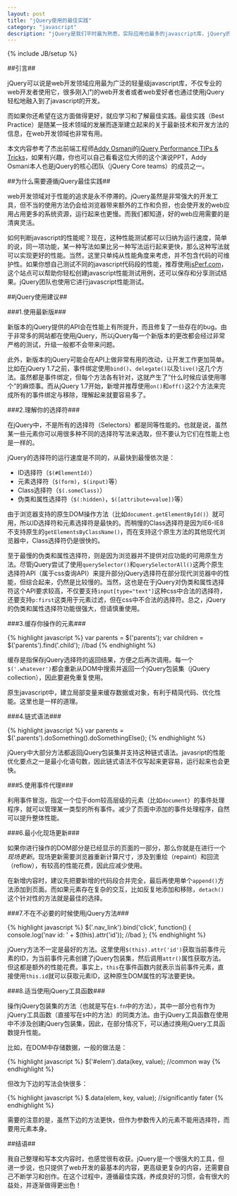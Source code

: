 ```yaml
---
layout: post
title: "jQuery使用的最佳实践"
category: "javascript"
description: "jQuery是我们平时最为熟悉，实际应用也最多的javascript库，jQuery的使用也应遵循最佳实践，本文介绍的就是这些在jQuery使用上的建议。"
---
```

{% include JB/setup %}

##引言##

jQuery可以说是web开发领域应用最为广泛的轻量级javascript库，不仅专业的web开发者使用它，很多刚入门的web开发者或者web爱好者也通过使用jQuery轻松地融入到了javascript的开发。

而如果你还希望在这方面做得更好，就应学习和了解最佳实践。最佳实践（Best Practice）是随某一技术领域的发展而逐渐建立起来的关于最新技术和开发方法的信息，在web开发领域也非常有用。

本文内容参考了杰出前端工程师[Addy Osmani][]的[jQuery Performance TIPs & Tricks][]，如果有兴趣，你也可以自己看看这位大师的这个演说PPT，Addy Osmani本人也是jQuery的核心团队（jQuery Core teams）的成员之一。

##为什么需要遵循jQuery最佳实践##

web开发领域对于性能的追求是永不停滞的。jQuery虽然是非常强大的开发工具，但不当的使用方法仍会给浏览器带来额外的工作和负担，也会使开发的web应用占用更多的系统资源，运行起来也更慢。而我们都知道，好的web应用需要的是清爽灵活。

如何判断javascript的性能呢？现在，这种性能测试都可以归纳为运行速度，简单的说，同一项功能，某一种写法如果比另一种写法运行起来更快，那么这种写法就可以实现更好的性能。当然，这里只单纯从性能角度来考虑，并不包含代码的可维护性。如果你想自己测试不同的javascript代码段的性能，推荐使用[jsPerf.com][]，这个站点可以帮助你轻松创建javascript性能测试用例，还可以保存和分享测试结果。jQuery团队也使用它进行javascript性能测试。

##jQuery使用建议##

###1.使用最新版###

新版本的jQuery提供的API会在性能上有所提升，而且修复了一些存在的bug。由于非常多的网站都在使用jQuery，所以jQuery每一个新版本的更改都会经过非常严格的测试，升级一般都不会带来问题。

此外，新版本的jQuery可能会在API上做非常有用的改动，让开发工作更加简单。比如在jQuery 1.7之前，事件绑定使用`bind()`、`delegate()`以及`live()`这几个方法。虽然都是事件绑定，但每个方法各有针对，这就产生了“什么时候应该使用哪个”的麻烦事。而从jQuery 1.7开始，新增并推荐使用`on()`和`off()`这2个方法来完成所有的事件绑定与移除，理解起来就要容易多了。

###2.理解你的选择符###

在jQuery中，不是所有的选择符（Selectors）都是同等性能的。也就是说，虽然某一些元素你可以用很多种不同的选择符写法来选取，但不要认为它们在性能上也是一样的。

jQuery的选择符的运行速度是不同的，从最快到最慢依次是：

*   ID选择符（`$(#ElementId)`）
*   元素选择符（`$(form)`，`$(input)`等）
*   Class选择符（`$(.someClass)`）
*   伪类和属性选择符（`$(:hidden)`，`$([attribute=value])`等）

由于浏览器支持的原生DOM操作方法（比如`document.getElementById()`）就可用，所以ID选择符和元素选择符是最快的。而稍慢的Class选择符是因为IE6-IE8不支持原生的`getElementsByClassName()`，而在支持这个原生方法的其他现代浏览器中，Class选择符仍是很快的。

至于最慢的伪类和属性选择符，则是因为浏览器并不提供对应功能的可用原生方法。尽管jQuery尝试了使用`querySelector()`和`querySelectorAll()`这两个原生选择符API（属于css查询API）来提升部分jQuery选择符在部分现代浏览器中的性能，但综合起来，仍然是比较慢的。当然，这也是在于jQuery对伪类和属性选择符这个API要求较高，不仅要支持`input[type="text"]`这种css中合法的选择符，还要支持`p:first`这类用于元素过滤，但在css中不合法的选择符。总之，jQuery的伪类和属性选择符功能很强大，但请慎重使用。

###3.缓存你操作的元素###

{% highlight javascript %}
var parents = $('parents');
var children = $('parents').find('.child'); //bad
{% endhighlight %}

缓存是指保存jQuery选择符的返回结果，方便之后再次调用。每一个`$('.whatever')`都会重新从DOM中搜索并返回一个jQuery包装集（jQuery collection），因此要避免重复使用。

原生javascript中，建立局部变量来缓存数据或对象，有利于精简代码、优化性能。这里也是一样的道理。

###4.链式语法###

{% highlight javascript %}
var parents = $('.parents').doSomething().doSomethingElse();
{% endhighlight %}

jQuery中大部分方法都返回jQuery包装集并支持这种链式语法。javasript的性能优化要点之一是最小化语句数，因此链式语法不仅写起来更容易，运行起来也会更快。

###5.使用事件代理###

利用事件冒泡，指定一个位于dom较高层级的元素（比如`document`）的事件处理程序，就可以管理某一类型的所有事件。减少了页面中添加的事件处理程序，自然可以提升整体性能。

###6.最小化现场更新###

如果你进行操作的DOM部分是已经显示的页面的一部分，那么你就是在进行一个*现场更新*。现场更新需要浏览器重新计算尺寸，涉及到重绘（repaint）和回流（reflow），有较高的性能花费，因此应减少使用。

在新增内容时，建议先把要新增的代码段合并完全，最后再使用单个`append()`方法添加到页面。而如果元素存在复杂的交互，比如反复地添加和移除，`detach()`这个针对性的方法就是最佳的选择。

###7.不在不必要的时候使用jQuery方法###

{% highlight javascript %}
$('.nav_link').bind('click', function() {
    console.log('nav id: ' + $(this).attr('id'));   //bad
};
{% endhighlight %}

jQuery方法不一定是最好的方法。这里使用`$(this).attr('id')`获取当前事件元素的ID，为当前事件元素创建了jQuery包装集，然后调用`attr()`属性获取方法。但这都是额外的性能花费。事实上，`this`在事件函数内就表示当前事件元素，直接使用`this.id`就可以获取元素ID，这种原生DOM属性的写法要更快。

###8.适当使用jQuery工具函数###

操作jQuery包装集的方法（也就是写在`$.fn`中的方法），其中一部分也有作为jQuery工具函数（直接写在`$`中的方法）的同类方法。由于jQuery工具函数在使用中不涉及创建jQuery包装集，因此，在部分情况下，可以通过换用jQuery工具函数提升性能。

比如，在DOM中存储数据，一般的做法是：

{% highlight javascript %}
$('#elem').data(key, value);    //common way
{% endhighlight %}

但改为下边的写法会快很多：

{% highlight javascript %}
$.data(elem, key, value);   //significantly fater
{% endhighlight %}

需要的注意的是，虽然下边的方法更快，但作为参数传入的元素不能用选择符，而要用元素本身。

##结语##

我自己整理和写本文内容时，也感觉很有收获。jQuery是一个很强大的工具，但进一步说，也只提供了web开发的最基本的内容，更高级更复杂的内容，还需要自己不断学习和创作。在这个过程中，遵循最佳实践，养成良好的习惯，会有很大的益处，并逐渐做得更出色！

[Addy Osmani]: http://addyosmani.com/blog/  "Addy Osmani"
[jQuery Performance TIPs & Tricks]: https://speakerdeck.com/addyosmani/jquery-performance-tips-tricks "jQuery Performance TIPs & Tricks"
[jsPerf.com]: http://jsperf.com/ "jsperf.com"